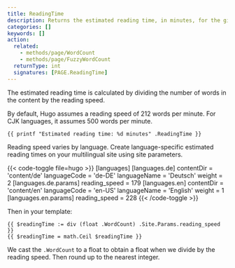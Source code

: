 ```yaml
---
title: ReadingTime
description: Returns the estimated reading time, in minutes, for the given page.
categories: []
keywords: []
action:
  related:
    - methods/page/WordCount
    - methods/page/FuzzyWordCount
  returnType: int
  signatures: [PAGE.ReadingTime]
---
```


The estimated reading time is calculated by dividing the number of words in the content by the reading speed.

By default, Hugo assumes a reading speed of 212 words per minute. For CJK languages, it assumes 500 words per minute.

```go-html-template
{{ printf "Estimated reading time: %d minutes" .ReadingTime }}
```

Reading speed varies by language. Create language-specific estimated reading times on your multilingual site using site parameters.

{{< code-toggle file=hugo >}}
[languages]
  [languages.de]
    contentDir = 'content/de'
    languageCode = 'de-DE'
    languageName = 'Deutsch'
    weight = 2
    [languages.de.params]
    reading_speed = 179
  [languages.en]
    contentDir = 'content/en'
    languageCode = 'en-US'
    languageName = 'English'
    weight = 1
    [languages.en.params]
      reading_speed = 228
{{< /code-toggle >}}

Then in your template:

```go-html-template
{{ $readingTime := div (float .WordCount) .Site.Params.reading_speed }}
{{ $readingTime = math.Ceil $readingTime }}
```

We cast the `.WordCount` to a float to obtain a float when we divide by the reading speed. Then round up to the nearest integer.
